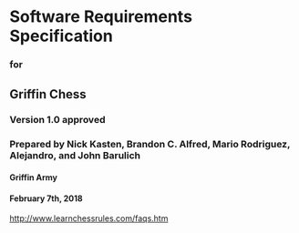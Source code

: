 # Software Requirements Specification
### for
## Griffin Chess
### Version 1.0 approved
### Prepared by Nick Kasten, Brandon C. Alfred, Mario Rodriguez, Alejandro, and John Barulich
#### Griffin Army
#### February 7th, 2018
http://www.learnchessrules.com/faqs.htm
